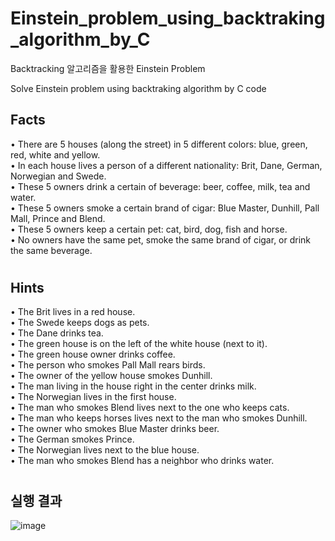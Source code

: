 # Einstein_problem_using_backtraking_algorithm_by_C  

Backtracking 알고리즘을 활용한 Einstein Problem 

Solve Einstein problem using backtraking algorithm by C code


## Facts  
• There are 5 houses (along the street) in 5 different colors: blue, green, red, white and yellow.  
• In each house lives a person of a different nationality: Brit, Dane, German, Norwegian and Swede.  
• These 5 owners drink a certain of beverage: beer, coffee, milk, tea and water.  
• These 5 owners smoke a certain brand of cigar: Blue Master, Dunhill, Pall Mall, Prince and Blend.  
• These 5 owners keep a certain pet: cat, bird, dog, fish and horse.  
• No owners have the same pet, smoke the same brand of cigar, or drink the same beverage.  
#


## Hints  
• The Brit lives in a red house.  
• The Swede keeps dogs as pets.  
• The Dane drinks tea.  
• The green house is on the left of the white house (next to it).  
• The green house owner drinks coffee.  
• The person who smokes Pall Mall rears birds.  
• The owner of the yellow house smokes Dunhill.  
• The man living in the house right in the center drinks milk.  
• The Norwegian lives in the first house.  
• The man who smokes Blend lives next to the one who keeps cats.  
• The man who keeps horses lives next to the man who smokes Dunhill.  
• The owner who smokes Blue Master drinks beer.  
• The German smokes Prince.  
• The Norwegian lives next to the blue house.  
• The man who smokes Blend has a neighbor who drinks water.  
#  


## 실행 결과  
![image](https://user-images.githubusercontent.com/67997760/86993226-6afbaa80-c1de-11ea-87de-74d4e9d0143b.png)

